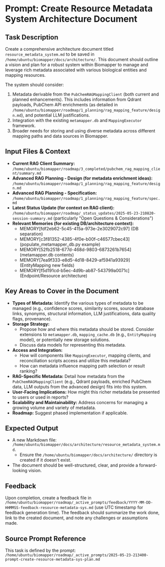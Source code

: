 # Prompt: Create Resource Metadata System Architecture Document

## Task Description
Create a comprehensive architecture document titled `resource_metadata_system.md` to be saved in `/home/ubuntu/biomapper/docs/architecture/`. This document should outline a vision and plan for a robust system within Biomapper to manage and leverage rich metadata associated with various biological entities and mapping resources.

The system should consider:
1.  Metadata derivable from the `PubChemRAGMappingClient` (both current and planned enhancements). This includes information from Qdrant payloads, PubChem API enrichments (as detailed in `/home/ubuntu/biomapper/roadmap/1_planning/rag_mapping_feature/design.md`), and potential LLM justifications.
2.  Integration with the existing `metamapper.db` and `MappingExecutor` framework.
3.  Broader needs for storing and using diverse metadata across different mapping paths and data sources in Biomapper.

## Input Files & Context
*   **Current RAG Client Summary:** `/home/ubuntu/biomapper/roadmap/3_completed/pubchem_rag_mapping_client/summary.md`
*   **Advanced RAG Planning - Design (for metadata enrichment ideas):** `/home/ubuntu/biomapper/roadmap/1_planning/rag_mapping_feature/design.md`
*   **Advanced RAG Planning - Specification:** `/home/ubuntu/biomapper/roadmap/1_planning/rag_mapping_feature/spec.md`
*   **Latest Status Update (for context on RAG client):** `/home/ubuntu/biomapper/roadmap/_status_updates/2025-05-23-210820-session-summary.md` (particularly "Open Questions & Considerations")
*   **Relevant Memories (for existing DB/architecture context):**
    *   MEMORY[fdf2eb62-5c45-415a-973e-2e3029072c97] (DB separation)
    *   MEMORY[c3f81352-4385-4f0e-b00f-c46577cbec43] (populate_metamapper_db.py example)
    *   MEMORY[52fb2518-677d-468d-9803-6873261b7654] (metamapper.db contents)
    *   MEMORY[7ea9f333-e8d5-4d18-8429-af5941a93929] (EntityMapping new fields)
    *   MEMORY[f5d191cd-b5ec-4d9b-ab87-543799a0071c] (Endpoint/Resource architecture)

## Key Areas to Cover in the Document
*   **Types of Metadata:** Identify the various types of metadata to be managed (e.g., confidence scores, similarity scores, source database links, synonyms, structural information, LLM justifications, data quality flags, provenance).
*   **Storage Strategy:**
    *   Propose how and where this metadata should be stored. Consider extensions to `metamapper.db`, `mapping_cache.db` (e.g., `EntityMapping` model), or potentially new storage solutions.
    *   Discuss data models for representing this metadata.
*   **Access and Integration:**
    *   How will components like `MappingExecutor`, mapping clients, and reconciliation scripts access and utilize this metadata?
    *   How can metadata influence mapping path selection or result ranking?
*   **RAG-Specific Metadata:** Detail how metadata from the `PubChemRAGMappingClient` (e.g., Qdrant payloads, enriched PubChem data, LLM outputs from the advanced design) fits into this system.
*   **User-Facing Implications:** How might this richer metadata be presented to users or used in reports?
*   **Scalability and Maintainability:** Address concerns for managing a growing volume and variety of metadata.
*   **Roadmap:** Suggest phased implementation if applicable.

## Expected Output
*   A new Markdown file: `/home/ubuntu/biomapper/docs/architecture/resource_metadata_system.md`.
    *   Ensure the `/home/ubuntu/biomapper/docs/architecture/` directory is created if it doesn't exist.
*   The document should be well-structured, clear, and provide a forward-looking vision.

## Feedback
Upon completion, create a feedback file in `/home/ubuntu/biomapper/roadmap/_active_prompts/feedback/YYYY-MM-DD-HHMMSS-feedback-resource-metadata-sys.md` (use UTC timestamp for feedback generation time). The feedback should summarize the work done, link to the created document, and note any challenges or assumptions made.

## Source Prompt Reference
This task is defined by the prompt: `/home/ubuntu/biomapper/roadmap/_active_prompts/2025-05-23-213400-prompt-create-resource-metadata-sys-plan.md`
